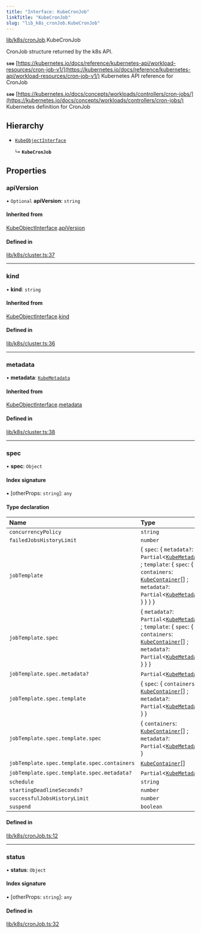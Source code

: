 ```yaml
---
title: "Interface: KubeCronJob"
linkTitle: "KubeCronJob"
slug: "lib_k8s_cronJob.KubeCronJob"
---
```


[lib/k8s/cronJob](../modules/lib_k8s_cronJob.md).KubeCronJob

CronJob structure returned by the k8s API.

**`see`** [https://kubernetes.io/docs/reference/kubernetes-api/workload-resources/cron-job-v1/](https://kubernetes.io/docs/reference/kubernetes-api/workload-resources/cron-job-v1/) Kubernetes API reference for CronJob

**`see`** [https://kubernetes.io/docs/concepts/workloads/controllers/cron-jobs/](https://kubernetes.io/docs/concepts/workloads/controllers/cron-jobs/) Kubernetes definition for CronJob

## Hierarchy

- [`KubeObjectInterface`](lib_k8s_cluster.KubeObjectInterface.md)

  ↳ **`KubeCronJob`**

## Properties

### apiVersion

• `Optional` **apiVersion**: `string`

#### Inherited from

[KubeObjectInterface](lib_k8s_cluster.KubeObjectInterface.md).[apiVersion](lib_k8s_cluster.KubeObjectInterface.md#apiversion)

#### Defined in

[lib/k8s/cluster.ts:37](https://github.com/headlamp-k8s/headlamp/blob/1ae27053/frontend/src/lib/k8s/cluster.ts#L37)

___

### kind

• **kind**: `string`

#### Inherited from

[KubeObjectInterface](lib_k8s_cluster.KubeObjectInterface.md).[kind](lib_k8s_cluster.KubeObjectInterface.md#kind)

#### Defined in

[lib/k8s/cluster.ts:36](https://github.com/headlamp-k8s/headlamp/blob/1ae27053/frontend/src/lib/k8s/cluster.ts#L36)

___

### metadata

• **metadata**: [`KubeMetadata`](lib_k8s_cluster.KubeMetadata.md)

#### Inherited from

[KubeObjectInterface](lib_k8s_cluster.KubeObjectInterface.md).[metadata](lib_k8s_cluster.KubeObjectInterface.md#metadata)

#### Defined in

[lib/k8s/cluster.ts:38](https://github.com/headlamp-k8s/headlamp/blob/1ae27053/frontend/src/lib/k8s/cluster.ts#L38)

___

### spec

• **spec**: `Object`

#### Index signature

▪ [otherProps: `string`]: `any`

#### Type declaration

| Name | Type |
| :------ | :------ |
| `concurrencyPolicy` | `string` |
| `failedJobsHistoryLimit` | `number` |
| `jobTemplate` | { `spec`: { `metadata?`: `Partial`<[`KubeMetadata`](lib_k8s_cluster.KubeMetadata.md)\> ; `template`: { `spec`: { `containers`: [`KubeContainer`](lib_k8s_cluster.KubeContainer.md)[] ; `metadata?`: `Partial`<[`KubeMetadata`](lib_k8s_cluster.KubeMetadata.md)\>  }  }  }  } |
| `jobTemplate.spec` | { `metadata?`: `Partial`<[`KubeMetadata`](lib_k8s_cluster.KubeMetadata.md)\> ; `template`: { `spec`: { `containers`: [`KubeContainer`](lib_k8s_cluster.KubeContainer.md)[] ; `metadata?`: `Partial`<[`KubeMetadata`](lib_k8s_cluster.KubeMetadata.md)\>  }  }  } |
| `jobTemplate.spec.metadata?` | `Partial`<[`KubeMetadata`](lib_k8s_cluster.KubeMetadata.md)\> |
| `jobTemplate.spec.template` | { `spec`: { `containers`: [`KubeContainer`](lib_k8s_cluster.KubeContainer.md)[] ; `metadata?`: `Partial`<[`KubeMetadata`](lib_k8s_cluster.KubeMetadata.md)\>  }  } |
| `jobTemplate.spec.template.spec` | { `containers`: [`KubeContainer`](lib_k8s_cluster.KubeContainer.md)[] ; `metadata?`: `Partial`<[`KubeMetadata`](lib_k8s_cluster.KubeMetadata.md)\>  } |
| `jobTemplate.spec.template.spec.containers` | [`KubeContainer`](lib_k8s_cluster.KubeContainer.md)[] |
| `jobTemplate.spec.template.spec.metadata?` | `Partial`<[`KubeMetadata`](lib_k8s_cluster.KubeMetadata.md)\> |
| `schedule` | `string` |
| `startingDeadlineSeconds?` | `number` |
| `successfulJobsHistoryLimit` | `number` |
| `suspend` | `boolean` |

#### Defined in

[lib/k8s/cronJob.ts:12](https://github.com/headlamp-k8s/headlamp/blob/1ae27053/frontend/src/lib/k8s/cronJob.ts#L12)

___

### status

• **status**: `Object`

#### Index signature

▪ [otherProps: `string`]: `any`

#### Defined in

[lib/k8s/cronJob.ts:32](https://github.com/headlamp-k8s/headlamp/blob/1ae27053/frontend/src/lib/k8s/cronJob.ts#L32)
